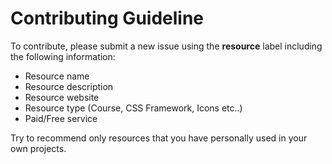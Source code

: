 # Contributing Guideline

To contribute, please submit a new issue using the **resource** label including the following information:

- Resource name
- Resource description
- Resource website
- Resource type (Course, CSS Framework, Icons etc..)
- Paid/Free service

Try to recommend only resources that you have personally used in your own projects.
